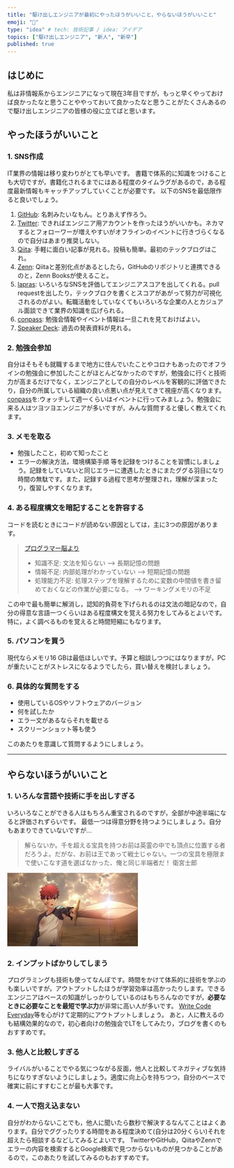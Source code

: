 ```yaml
---
title: "駆け出しエンジニアが最初にやったほうがいいこと，やらないほうがいいこと"
emoji: "🙌"
type: "idea" # tech: 技術記事 / idea: アイデア
topics: ["駆け出しエンジニア", "新人", "新卒"]
published: true
---
```


## はじめに

私は非情報系からエンジニアになって現在3年目ですが，もっと早くやっておけば良かったなと思うことややっておいて良かったなと思うことがたくさんあるので駆け出しエンジニアの皆様の役に立てばと思います。

## やったほうがいいこと

### 1. SNS作成

IT業界の情報は移り変わりがとても早いです。
書籍で体系的に知識をつけることも大切ですが，書籍化されるまでにはある程度のタイムラグがあるので，ある程度最新情報もキャッチアップしていくことが必要です。
以下のSNSを最低限作ると良いでしょう。

1. [GitHub](https://github.com): 名刺みたいなもん。とりあえず作ろう。
2. [Twitter](https://twitter.com): できればエンジニア用アカウントを作ったほうがいいかも。ネカマするとフォローワーが増えやすいがオフラインのイベントに行きづらくなるので自分はあまり推奨しない。
3. [Qiita](https://qiita.com/): 手軽に面白い記事が見れる。投稿も簡単。最初のテックブログはこれ。
4. [Zenn](https://zenn.dev/): Qiitaと差別化点があるとしたら，GitHubのリポジトリと連携できるのと，Zenn Booksが使えること。
5. [lapras](https://lapras.com/): いろいろなSNSを評価してエンジニアスコアを出してくれる。pull requestを出したり，テックブロクを書くとスコアがあがって努力が可視化されるのがよい。転職活動をしていなくてもいろいろな企業の人とカジュアル面談できて業界の知識を広げられる。
6. [conpass](https://connpass.com/): 勉強会情報やイベント情報は一旦これを見ておけばよい。
7. [Speaker Deck](https://speakerdeck.com/): 過去の発表資料が見れる。

### 2. 勉強会参加

自分はそもそも就職するまで地方に住んでいたことやコロナもあったのでオフラインの勉強会に参加したことがほとんどなかったのですが，勉強会に行くと技術力が高まるだけでなく，エンジニアとしての自分のレベルを客観的に評価できたり，自分の所属している組織の良い点悪い点が見えてきて視座が高くなります。
[conpass](https://connpass.com/)を:ウォッチして週一くらいはイベントに行ってみましょう。勉強会に来る人はツヨツヨエンジニアが多いですが，みんな質問すると優しく教えてくれます。

### 3. メモを取る

- 勉強したこと，初めて知ったこと
- エラーの解決方法，環境構築手順
等を記録をつけることを習慣にしましょう。記録をしていないと同じエラーに遭遇したときにまたググる羽目になり時間の無駄です。また，記録する過程で思考が整理され，理解が深まったり，復習しやすくなります。

### 4. ある程度構文を暗記することを許容する

コードを読むときにコードが読めない原因としては，主に3つの原因があります。
> [プログラマー脳より](https://www.shuwasystem.co.jp/book/9784798068534.html)
>
> - 知識不足: 文法を知らない --> 長期記憶の問題
> - 情報不足: 内部処理がわかっていない --> 短期記憶の問題
> - 処理能力不足: 処理ステップを理解するために変数の中間値を書き留めておくなどの作業が必要になる。 --> ワーキングメモリの不足

この中で最も簡単に解消し，認知的負荷を下げられるのは文法の暗記なので，自分の得意な言語一つくらいはある程度構文を覚える努力をしてみるとよいです。特に，よく調べるものを覚えると時間短縮にもなります。

### 5. パソコンを買う

現代ならメモリ16 GBは最低ほしいです。予算と相談しつつにはなりますが，PCが重たいことがストレスになるようでしたら，買い替えを検討しましょう。

### 6. 具体的な質問をする

- 使用しているOSやソフトウェアのバージョン
- 何を試したか
- エラー文があるならそれを載せる
- スクリーンショット等も使う

このあたりを意識して質問するようにしましょう。

---

## やらないほうがいいこと

### 1. いろんな言語や技術に手を出しすぎる

いろいろなことができる人はもちろん重宝されるのですが，全部が中途半端になると評価されずらいです。
最低一つは得意分野を持つようにしましょう。自分もあまりできていないですが...

> 解らないか。千を超える宝具を持つお前は英霊の中でも頂点に位置する者だろうよ。だがな、お前は王であって戦士じゃない。一つの宝具を極限まで使いこなす道を選ばなかった、俺と同じ半端者だ！ 衛宮士郎

![衛宮士郎](/images/emiya.jpeg)

### 2. インプットばかりしてしまう

プログラミングも技術も使ってなんぼです。時間をかけて体系的に技術を学ぶのも楽しいですが，アウトプットしたほうが学習効率は高かったりします。できるエンジニアはベースの知識がしっかりしているのはもちろんなのですが，**必要なときに必要なことを最短で学ぶ力**が非常に高い人が多いです。
[Write Code Everyday](https://qiita.com/ochio/items/da01d8d4ca27faa26d18)等を心がけて定期的にアウトプットしましょう。
あと，人に教えるのも結構効果的なので，初心者向けの勉強会でLTをしてみたり，ブログを書くのもおすすめです。

### 3. 他人と比較しすぎる

ライバルがいることでやる気につながる反面，他人と比較してネガティブな気持ちになりすぎないようにしましょう。適度に向上心を持ちつつ，自分のペースで確実に前にすすむことが最も大事です。

### 4. 一人で抱え込まない

自分がわからないことでも，他人に聞いたら数秒で解決するなんてことはよくあります。自分でググったりする時間をある程度決めて(自分は20分くらい)それを超えたら相談するなどしてみるとよいです。
TwitterやGitHub，QiitaやZennでエラーの内容を検索するとGoogle検索で見つからないものが見つかることがあるので，このあたりを試してみるのもおすすめです。
